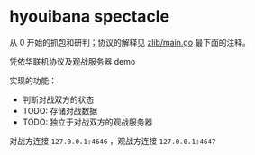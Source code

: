 # hyouibana spectacle

从 0 开始的抓包和研判；协议的解释见 [zlib/main.go](zlib/main.go) 最下面的注释。

凭依华联机协议及观战服务器 demo

实现的功能：

+ 判断对战双方的状态
+ TODO: 存储对战数据
+ TODO: 独立于对战双方的观战服务器

对战方连接 ``127.0.0.1:4646`` ，观战方连接 ``127.0.0.1:4647``
